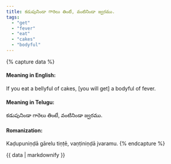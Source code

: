 ```yaml
---
title: కడుపునిండా గారెలు తింటే, వంటినిండా జ్వరము.
tags:
  - "get"
  - "fever"
  - "eat"
  - "cakes"
  - "bodyful"
---
```


{% capture data %}
#### Meaning in English:
If you eat a bellyful of cakes, [you will get] a bodyful of fever.

#### Meaning in Telugu:
కడుపునిండా గారెలు తింటే, వంటినిండా జ్వరము.

#### Romanization:
Kaḍupuniṇḍā gārelu tiṇṭē, vaṇṭiniṇḍā jvaramu.
{% endcapture %}

{{ data | markdownify }}

